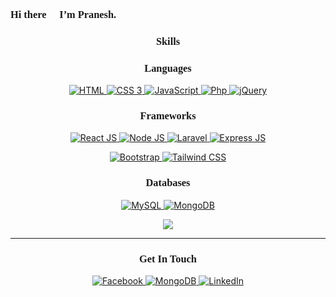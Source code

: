 <h3 style=" font-family: 'Tahoma';"><b>Hi there 👋 I’m Pranesh.</b></h3>

<h3 align="center" style=" font-family: 'Tahoma';"><b>Skills</b></h3>

<h3 align="center" style=" font-family: 'Tahoma';"><b>Languages</b></h3>

<p align="center">
    <a href="">
        <img src="https://img.shields.io/badge/HTML-239120?style=for-the-badge&logo=html5&logoColor=white" alt="HTML" />
    </a>
    <a href="">
        <img src="https://img.shields.io/badge/CSS-239120?&style=for-the-badge&logo=css3&logoColor=white&color=blue" alt="CSS 3" />
    </a>
    <a href="">
        <img src="https://img.shields.io/badge/JavaScript-F7DF1E?style=for-the-badge&logo=javascript&logoColor=black" alt="JavaScript" />
    </a>
    <a href="">
        <img src="https://img.shields.io/badge/PHP-777BB4?style=for-the-badge&logo=php&logoColor=white" alt="Php" />
    </a>
    <a href="">
        <img src="https://img.shields.io/badge/jQuery-0769AD?style=for-the-badge&logo=jquery&logoColor=white" alt="jQuery" />
    </a>
</p>

<h3 align="center" style=" font-family: 'Tahoma';"><b>Frameworks</b></h3>

<p align="center">
    <a href="">
        <img src="https://img.shields.io/badge/React-20232A?style=for-the-badge&logo=react&logoColor=61DAFB" alt="React JS" />
    </a>
    <a href="">
        <img src="https://img.shields.io/badge/Node.js-43853D?style=for-the-badge&logo=node.js&logoColor=white" alt="Node JS" />
    </a>
    <a href="">
        <img src="https://img.shields.io/badge/Laravel-FF2D20?style=for-the-badge&logo=laravel&logoColor=white" alt="Laravel" />
    </a>
    <a href="">
        <img src="https://img.shields.io/badge/express-000000?style=for-the-badge&logo=express&logoColor=white" alt="Express JS" />
    </a>
</p>

<p align="center">
    <a href="">
        <img src="https://img.shields.io/badge/Bootstrap-563D7C?style=for-the-badge&logo=bootstrap&logoColor=white" alt="Bootstrap" />
    </a>
    <a href="">
        <img src="https://img.shields.io/badge/Tailwind_CSS-38B2AC?style=for-the-badge&logo=tailwind-css&logoColor=white" alt="Tailwind CSS" />
    </a>
</p>

<h3 align="center" style=" font-family: 'Tahoma';"><b>Databases</b></h3>

<p align="center">
    <a href="">
        <img src="https://img.shields.io/badge/MySQL-00000F?style=for-the-badge&logo=mysql&logoColor=white" alt="MySQL" />
    </a>
    <a href="">
        <img src="https://img.shields.io/badge/MongoDB-4EA94B?style=for-the-badge&logo=mongodb&logoColor=white" alt="MongoDB" />
    </a>
</p>

<p align="center" style=" font-family: 'Tahoma';">
<img src="https://github-readme-stats.vercel.app/api?username=Pranesh-vimal&show_icons=true&theme=merko" />
</p>

---

<h3 align="center" style=" font-family: 'Tahoma';"><b>Get In Touch</b></h3>

<p align="center">
    <a href="https://www.facebook.com/pranesh.vimal05">
        <img src="https://img.shields.io/badge/Facebook-1877F2?style=for-the-badge&logo=facebook&logoColor=white" alt="Facebook" />
    </a>
    <a href="https://twitter.com/Pranesh_Vimal">
        <img src="https://img.shields.io/badge/Twitter-1DA1F2?style=for-the-badge&logo=twitter&logoColor=white" alt="MongoDB" />
    </a>
    <a href="https://www.linkedin.com/in/pranesh-vimal/">
        <img src="https://img.shields.io/badge/LinkedIn-0077B5?style=for-the-badge&logo=linkedin&logoColor=white" alt="LinkedIn" />
    </a>
</p>

<!--
**Pranesh-vimal/Pranesh-vimal** is a ✨ _special_ ✨ repository because its `README.md` (this file) appears on your GitHub profile.

Here are some ideas to get you started:

- 🔭 I’m currently working on ...
- 🌱 I’m currently learning ...
- 👯 I’m looking to collaborate on ...
- 🤔 I’m looking for help with ...
- 💬 Ask me about ...
- 📫 How to reach me: ...
- 😄 Pronouns: ...
- ⚡ Fun fact: ...
-->
